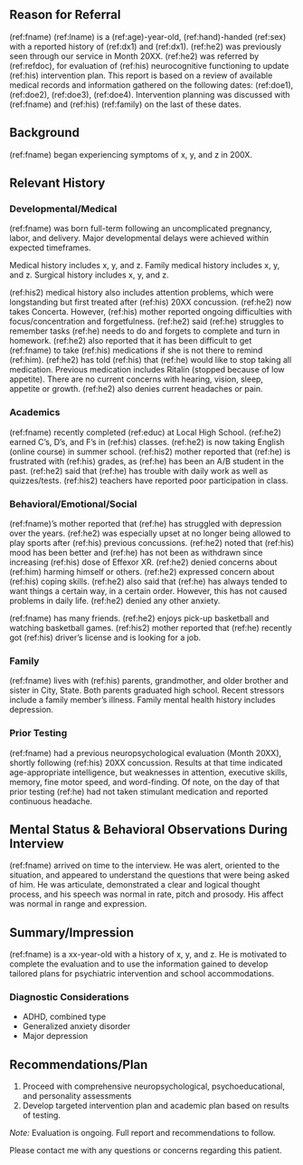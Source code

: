 ## Reason for Referral

(ref:fname) (ref:lname) is a (ref:age)-year-old, (ref:hand)-handed (ref:sex) with a reported history of (ref:dx1) and (ref:dx1). (ref:he2) was previously seen through our service in Month 20XX. (ref:he2) was referred by (ref:refdoc), for evaluation of (ref:his) neurocognitive functioning to update (ref:his) intervention plan. This report is based on a review of available medical records and information gathered on the following dates: (ref:doe1), (ref:doe2), (ref:doe3), (ref:doe4). Intervention planning was discussed with (ref:fname) and (ref:his) (ref:family) on the last of these dates.

## Background

(ref:fname) began experiencing symptoms of x, y, and z in 200X.

## Relevant History

### Developmental/Medical

(ref:fname) was born full-term following an uncomplicated pregnancy, labor, and delivery. Major developmental delays were achieved within expected timeframes.

Medical history includes x, y, and z. Family medical history
includes x, y, and z. Surgical history includes x, y, and z.

(ref:his2) medical history also includes attention problems, which were longstanding but first treated after (ref:his) 20XX concussion. (ref:he2) now takes Concerta. However, (ref:his) mother reported ongoing difficulties with focus/concentration and forgetfulness. (ref:he2) said (ref:he) struggles to remember tasks (ref:he) needs to do and forgets to complete and turn in homework. (ref:he2) also reported that it has been difficult to get (ref:fname) to take (ref:his) medications if she is not there to remind (ref:him). (ref:he2) has told (ref:his) that (ref:he) would like to stop taking all medication. Previous medication includes Ritalin (stopped because of low appetite). There are no current concerns with hearing, vision, sleep, appetite or growth. (ref:he2) also denies current headaches or pain.

### Academics

(ref:fname) recently completed (ref:educ) at Local High School. (ref:he2) earned C’s, D’s, and F’s in (ref:his) classes. (ref:he2) is now taking English (online course) in summer school. (ref:his2) mother reported that (ref:he) is frustrated with (ref:his) grades, as (ref:he) has been an A/B student in the past. (ref:he2) said that (ref:he) has trouble with daily work as well as quizzes/tests. (ref:his2) teachers have reported poor participation in class.

### Behavioral/Emotional/Social

(ref:fname)’s mother reported that (ref:he) has struggled with depression over the years. (ref:he2) was especially upset at no longer being allowed to play sports after (ref:his) previous concussions. (ref:he2) noted that (ref:his) mood has been better and (ref:he) has not been as withdrawn since increasing (ref:his) dose of Effexor XR. (ref:he2) denied concerns about (ref:him) harming himself or others. (ref:he2) expressed concern about (ref:his) coping skills. (ref:he2) also said that (ref:he) has always tended to want things a certain way, in a certain order. However, this has not caused problems in daily life. (ref:he2) denied any other anxiety.

(ref:fname) has many friends. (ref:he2) enjoys pick-up basketball and watching basketball games. (ref:his2) mother reported that (ref:he) recently got (ref:his) driver’s license and is looking for a job.

### Family

(ref:fname) lives with (ref:his) parents, grandmother, and older brother and sister in City, State. Both parents graduated high school. Recent stressors include a family member’s illness. Family mental health history includes depression.

### Prior Testing

(ref:fname) had a previous neuropsychological evaluation (Month 20XX), shortly following (ref:his) 20XX concussion. Results at that time indicated age-appropriate intelligence, but weaknesses in attention, executive skills, memory, fine motor speed, and word-finding. Of note, on the day of that prior testing (ref:he) had not taken stimulant medication and reported continuous headache.

## Mental Status & Behavioral Observations During Interview

(ref:fname) arrived on time to the interview. He was alert, oriented to the situation, and appeared to understand the questions that were being asked of him. He was articulate, demonstrated a clear and logical thought process, and his speech was normal in rate, pitch and prosody. His affect was normal in range and expression.

## Summary/Impression

(ref:fname) is a xx-year-old with a history of x, y, and z. He is motivated to complete the evaluation and to use the information gained to develop tailored plans for psychiatric intervention and school accommodations.

### Diagnostic Considerations

- ADHD, combined type
- Generalized anxiety disorder
- Major depression

## Recommendations/Plan

1. Proceed with comprehensive neuropsychological, psychoeducational, and personality assessments
2. Develop targeted intervention plan and academic plan based on results of testing.

*Note:* Evaluation is ongoing. Full report and recommendations to follow.

Please contact me with any questions or concerns regarding this patient.
